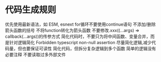 # 代码生成规则

优先使用最新语法，如 ESM, esnext
for循环不要使用continue语句
不添加/删除箭头函数的括号
不将function转化为箭头函数
不要修改.xxx((...args) => callback(...args))的传参方式
简化代码时，不要只为将中间函数、变量合并，而是针对逻辑简化
Forbidden typescript non-null assertion
尽量简化逻辑,减少代码量，但也要保证可读性
简化代码，但拆分复杂逻辑到多个函数
简单的逻辑没有必要注释
不要读取过多外部文件
